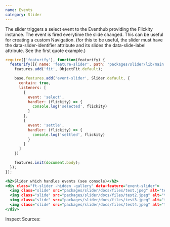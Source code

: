 ```yaml
---
name: Events
category: Slider
---
```


The slider triggers a select event to the Eventhub providing the Flickity instance. The event is fired everytime the slide changed.
This can be useful for creating a custom Navigation. (for this to be useful, the slider must have the data-slider-identifier attribute and its slides the data-slide-label attribute. See the first quote example.)

```types.js
require(['featurify'], function(featurify) {
  featurify([{ name: 'feature-slider', path: 'packages/slider/lib/main.min.js' }, { name: 'feature-object-fit', path: 'packages/object-fit/lib/main.min.js' }, 'base', 'base.features'], function(Slider, ObjectFit, base, features) {
    features.add('fit', ObjectFit.default);

    base.features.add('event-slider', Slider.default, {
      contain: true,
      listeners: [
        {
          event: 'select',
          handler: (flickity) => {
            console.log('selected', flickity)
          }
        },
        {
          event: 'settle',
          handler: (flickity) => {
            console.log('settled', flickity)
          }
        }
      ]
    })

    features.init(document.body);
  });
});
```

```types.html
<h2>Slider which handles events (see console)</h2>
<div class="ft-slider -hidden -gallery" data-feature="event-slider">
  <img class="slide" src="packages/slider/docs/files/test.jpeg" alt="test">
  <img class="slide" src="packages/slider/docs/files/test2.jpeg" alt="test2">
  <img class="slide" src="packages/slider/docs/files/test3.jpeg" alt="test3">
  <img class="slide" src="packages/slider/docs/files/test4.jpeg" alt="test4">
</div>
```
Inspect Sources:
```src:../src/index.js
```
```src:../src/style.scss
```
```types:../lib/style.css
```